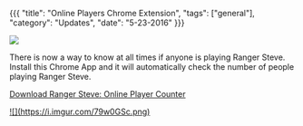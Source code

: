 {{{
  "title": "Online Players Chrome Extension",
  "tags": ["general"],
  "category": "Updates",
  "date": "5-23-2016"
}}}

![](https://i.imgur.com/quKdRit.png)

There is now a way to know at all times if anyone is playing Ranger Steve.  Install this Chrome App and it will automatically check the number of people playing Ranger Steve.

[Download Ranger Steve: Online Player Counter](https://chrome.google.com/webstore/detail/ranger-steve-online-playe/pkciploajmeojopnmfdaikpinabebogn)

<a href="https://chrome.google.com/webstore/detail/ranger-steve-online-playe/pkciploajmeojopnmfdaikpinabebogn">
    ![](https://i.imgur.com/79w0GSc.png)
</a>
